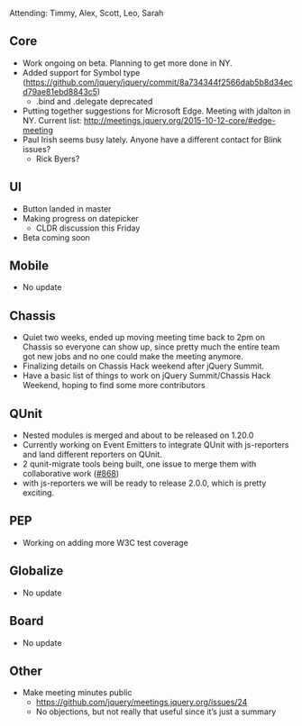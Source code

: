 Attending: Timmy, Alex, Scott, Leo, Sarah

## Core
* Work ongoing on beta. Planning to get more done in NY.
* Added support for Symbol type (https://github.com/jquery/jquery/commit/8a734344f2566dab5b8d34ecd79ae81ebd8843c5)
  * .bind and .delegate deprecated
* Putting together suggestions for Microsoft Edge. Meeting with jdalton in NY. Current list: http://meetings.jquery.org/2015-10-12-core/#edge-meeting
* Paul Irish seems busy lately. Anyone have a different contact for Blink issues?
  * Rick Byers?

## UI
* Button landed in master
* Making progress on datepicker
  * CLDR discussion this Friday
* Beta coming soon

## Mobile
* No update

## Chassis
* Quiet two weeks, ended up moving meeting time back to 2pm on Chassis so everyone can show up, since pretty much the entire team got new jobs and no one could make the meeting anymore.
* Finalizing details on Chassis Hack weekend after jQuery Summit.
* Have a basic list of things to work on jQuery Summit/Chassis Hack Weekend, hoping to find some more contributors

## QUnit
* Nested modules is merged and about to be released on 1.20.0
* Currently working on Event Emitters to integrate QUnit with js-reporters and land different reporters on QUnit.
* 2 qunit-migrate tools being built, one issue to merge them with collaborative work ([#868](https://github.com/jquery/qunit/issues/868))
* with js-reporters we will be ready to release 2.0.0, which is pretty exciting.

## PEP
* Working on adding more W3C test coverage

## Globalize
* No update

## Board
* No update

## Other
* Make meeting minutes public
  * https://github.com/jquery/meetings.jquery.org/issues/24
  * No objections, but not really that useful since it’s just a summary
